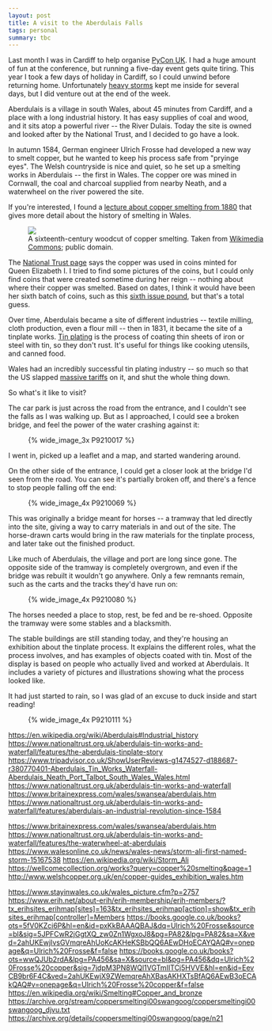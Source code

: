 ```yaml
---
layout: post
title: A visit to the Aberdulais Falls
tags: personal
summary: tbc
---
```


Last month I was in Cardiff to help organise [PyCon UK][pyconuk].
I had a huge amount of fun at the conference, but running a five-day event gets quite tiring.
This year I took a few days of holiday in Cardiff, so I could unwind before returning home.
Unfortunately [heavy storms][bronagh] kept me inside for several days, but I did venture out at the end of the week.

Aberdulais is a village in south Wales, about 45 minutes from Cardiff, and a place with a long industrial history.
It has easy supplies of coal and wood, and it sits atop a powerful river -- the River Dulais.
Today the site is owned and looked after by the National Trust, and I decided to go have a look.

<!-- (Etymology note: the word _Aberdulais_ is Welsh for _mouth of the river Dulais_.
_Aber_ is a Celtic prefix that appears in [lots of place names][aber_name].
More well-known examples are places like Aberdeen and Aberystwyth.) -->

In autumn 1584, German engineer Ulrich Frosse had developed a new way to smelt copper, but he wanted to keep his process safe from "pryinge eyes".
The Welsh countryside is nice and quiet, so he set up a smelting works in Aberdulais -- the first in Wales.
The copper ore was mined in Cornwall, the coal and charcoal supplied from nearby Neath, and a waterwheel on the river powered the site.

If you're interested, I found a [lecture about copper smelting from 1880][lecture] that gives more detail about the history of smelting in Wales.

<figure style="width: 485px;">
  <img src="/images/2018/smelting-woodcut.jpg">
  <figcaption>
    A sixteenth-century woodcut of copper smelting.
    Taken from <a href="https://commons.wikimedia.org/wiki/File:Fotothek_df_tg_0000544_Bergwerk_^_Bergbau_^_Verh%C3%BCttung_^_H%C3%BCttenwesen_^_Metallurgie_^_Silberscheidung.jpg">Wikimedia Commons</a>; public domain.
  </figcaption>
</figure>

The [National Trust page](https://www.nationaltrust.org.uk/aberdulais-tin-works-and-waterfall/features/aberdulais-an-industrial-revolution-since-1584) says the copper was used in coins minted for Queen Elizabeth I.
I tried to find some pictures of the coins, but I could only find coins that were created sometime during her reign -- nothing about where their copper was smelted.
Based on dates, I think it would have been her sixth batch of coins, such as this [sixth issue pound][six_pound], but that's a total guess.

Over time, Aberdulais became a site of different industries -- textile milling, cloth production, even a flour mill -- then in 1831, it became the site of a tinplate works.
[Tin plating][tinning] is the process of coating thin sheets of iron or steel with tin, so they don't rust.
It's useful for things like cooking utensils, and canned food.

Wales had an incredibly successful tin plating industry -- so much so that the US slapped [massive tariffs][tariffs] on it, and shut the whole thing down.

So what's it like to visit?

<!-- summary -->

The car park is just across the road from the entrance, and I couldn't see the falls as I was walking up.
But as I approached, I could see a broken bridge, and feel the power of the water crashing against it:

<figure class="wide_img">
  {% wide_image_3x P9210017 %}
</figure>

I went in, picked up a leaflet and a map, and started wandering around.

On the other side of the entrance, I could get a closer look at the bridge I'd seen from the road.
You can see it's partially broken off, and there's a fence to stop people falling off the end:

<figure class="wide_img">
  {% wide_image_4x P9210069 %}
</figure>

This was originally a bridge meant for horses -- a tramway that led directly into the site, giving a way to carry materials in and out of the site.
The horse-drawn carts would bring in the raw materials for the tinplate process, and later take out the finished product.

Like much of Aberdulais, the village and port are long since gone.
The opposite side of the tramway is completely overgrown, and even if the bridge was rebuilt it wouldn't go anywhere.
Only a few remnants remain, such as the carts and the tracks they'd have run on:

<figure class="wide_img">
  {% wide_image_4x P9210080 %}
</figure>

The horses needed a place to stop, rest, be fed and be re-shoed.
Opposite the tramway were some stables and a blacksmith.

The stable buildings are still standing today, and they're housing an exhibition about the tinplate process.
It explains the different roles, what the process involves, and has examples of objects coated with tin.
Most of the display is based on people who actually lived and worked at Aberdulais.
It includes a variety of pictures and illustrations showing what the process looked like.

It had just started to rain, so I was glad of an excuse to duck inside and start reading!

<figure class="wide_img">
  {% wide_image_4x P9210111 %}
</figure>



[pyconuk]: https://2018.pyconuk.org/
[bronagh]: https://www.metoffice.gov.uk/news/releases/2018/storm-bronagh
[aberdulais_falls]: https://en.wikipedia.org/wiki/Aberdulais_Falls
[aber_name]: https://en.wikipedia.org/wiki/Aber_and_Inver_(placename_elements)
[lecture]: https://archive.org/details/coppersmeltingi00swangoog/page/n21
[six_pound]: https://www.baldwin.co.uk/coins/great-britain/pounds/elizabeth-i-sixth-issue-pound-lm63618.html
[tinning]: https://en.wikipedia.org/wiki/Tinning
[tariffs]: https://en.wikipedia.org/wiki/McKinley_tariff#Tin-plates


https://en.wikipedia.org/wiki/Aberdulais#Industrial_history
https://www.nationaltrust.org.uk/aberdulais-tin-works-and-waterfall/features/the-aberdulais-tinplate-story
https://www.tripadvisor.co.uk/ShowUserReviews-g1474527-d188687-r380770401-Aberdulais_Tin_Works_Waterfall-Aberdulais_Neath_Port_Talbot_South_Wales_Wales.html
https://www.nationaltrust.org.uk/aberdulais-tin-works-and-waterfall
https://www.britainexpress.com/wales/swansea/aberdulais.htm
https://www.nationaltrust.org.uk/aberdulais-tin-works-and-waterfall/features/aberdulais-an-industrial-revolution-since-1584

https://www.britainexpress.com/wales/swansea/aberdulais.htm
https://www.nationaltrust.org.uk/aberdulais-tin-works-and-waterfall/features/the-waterwheel-at-aberdulais
https://www.walesonline.co.uk/news/wales-news/storm-ali-first-named-storm-15167538
https://en.wikipedia.org/wiki/Storm_Ali
https://wellcomecollection.org/works?query=copper%20smelting&page=1
http://www.welshcopper.org.uk/en/copper-guides_exhibition_wales.htm

https://www.stayinwales.co.uk/wales_picture.cfm?p=2757
https://www.erih.net/about-erih/erih-membership/erih-members/?tx_erihsites_erihmap[sites]=163&tx_erihsites_erihmap[action]=show&tx_erihsites_erihmap[controller]=Members
https://books.google.co.uk/books?ots=5fV0KZci6P&hl=en&id=pxKkBAAAQBAJ&dq=Ulrich%20Frosse&source=bl&sig=5JPFCwR2jGgtXQ_zw0Zn1WgxoJ8&pg=PA82&lpg=PA82&sa=X&ved=2ahUKEwjIvsGVmqreAhUoKcAKHeKSBbQQ6AEwDHoECAYQAQ#v=onepage&q=Ulrich%20Frosse&f=false
https://books.google.co.uk/books?ots=wwQJUb2rdA&lpg=PA456&sa=X&source=bl&pg=PA456&dq=Ulrich%20Frosse%20copper&sig=7jdpM3PN8WQl1VGTmIITCj5HVVE&hl=en&id=EevCB9br6F4C&ved=2ahUKEwjX9ZWemqreAhXBasAKHXTsBfAQ6AEwB3oECAkQAQ#v=onepage&q=Ulrich%20Frosse%20copper&f=false
https://en.wikipedia.org/wiki/Smelting#Copper_and_bronze
https://archive.org/stream/coppersmeltingi00swangoog/coppersmeltingi00swangoog_djvu.txt
https://archive.org/details/coppersmeltingi00swangoog/page/n21
